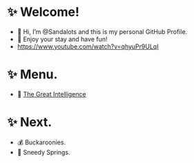 # ✨ Welcome!
- 👋 Hi, I’m @Sandalots and this is my personal GitHub Profile.
- 🍹 Enjoy your stay and have fun!
- https://www.youtube.com/watch?v=qhyuPr9ULqI


# ✨ Menu.
- 🧑‍ [The Great Intelligence](https://www.sandymacdonald.co.uk)


# ✨ Next.
- 💰 Buckaroonies.
- 🌴 Sneedy Springs.


<!---
Sandalots/Sandalots is a ✨ special ✨ repository because its `README.md` (this file) appears on your GitHub profile.
You can click the Preview link to take a look at your changes.
--->
